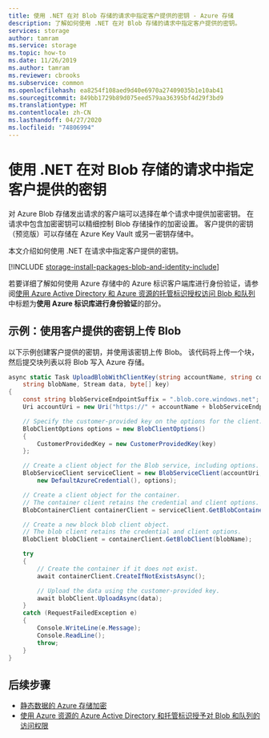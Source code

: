```yaml
---
title: 使用 .NET 在对 Blob 存储的请求中指定客户提供的密钥 - Azure 存储
description: 了解如何使用 .NET 在对 Blob 存储的请求中指定客户提供的密钥。
services: storage
author: tamram
ms.service: storage
ms.topic: how-to
ms.date: 11/26/2019
ms.author: tamram
ms.reviewer: cbrooks
ms.subservice: common
ms.openlocfilehash: ea8254f108aed9d40e6970a27409035b1e10ab41
ms.sourcegitcommit: 849bb1729b89d075eed579aa36395bf4d29f3bd9
ms.translationtype: MT
ms.contentlocale: zh-CN
ms.lasthandoff: 04/27/2020
ms.locfileid: "74806994"
---
```

# <a name="specify-a-customer-provided-key-on-a-request-to-blob-storage-with-net"></a>使用 .NET 在对 Blob 存储的请求中指定客户提供的密钥

对 Azure Blob 存储发出请求的客户端可以选择在单个请求中提供加密密钥。 在请求中包含加密密钥可以精细控制 Blob 存储操作的加密设置。 客户提供的密钥（预览版）可以存储在 Azure Key Vault 或另一密钥存储中。

本文介绍如何使用 .NET 在请求中指定客户提供的密钥。

[!INCLUDE [storage-install-packages-blob-and-identity-include](../../../includes/storage-install-packages-blob-and-identity-include.md)]

若要详细了解如何使用 Azure 存储中的 Azure 标识客户端库进行身份验证，请参阅[使用 Azure Active Directory 和 Azure 资源的托管标识授权访问 Blob 和队列](../common/storage-auth-aad-msi.md?toc=%2Fazure%2Fstorage%2Fblobs%2Ftoc.json#authenticate-with-the-azure-identity-library)中标题为**使用 Azure 标识库进行身份验证**的部分。

## <a name="example-use-a-customer-provided-key-to-upload-a-blob"></a>示例：使用客户提供的密钥上传 Blob

以下示例创建客户提供的密钥，并使用该密钥上传 Blob。 该代码将上传一个块，然后提交块列表以将 Blob 写入 Azure 存储。

```csharp
async static Task UploadBlobWithClientKey(string accountName, string containerName,
    string blobName, Stream data, byte[] key)
{
    const string blobServiceEndpointSuffix = ".blob.core.windows.net";
    Uri accountUri = new Uri("https://" + accountName + blobServiceEndpointSuffix);

    // Specify the customer-provided key on the options for the client.
    BlobClientOptions options = new BlobClientOptions()
    {
        CustomerProvidedKey = new CustomerProvidedKey(key)
    };

    // Create a client object for the Blob service, including options.
    BlobServiceClient serviceClient = new BlobServiceClient(accountUri, 
        new DefaultAzureCredential(), options);

    // Create a client object for the container.
    // The container client retains the credential and client options.
    BlobContainerClient containerClient = serviceClient.GetBlobContainerClient(containerName);

    // Create a new block blob client object.
    // The blob client retains the credential and client options.
    BlobClient blobClient = containerClient.GetBlobClient(blobName);

    try
    {
        // Create the container if it does not exist.
        await containerClient.CreateIfNotExistsAsync();

        // Upload the data using the customer-provided key.
        await blobClient.UploadAsync(data);
    }
    catch (RequestFailedException e)
    {
        Console.WriteLine(e.Message);
        Console.ReadLine();
        throw;
    }
}
```

## <a name="next-steps"></a>后续步骤

- [静态数据的 Azure 存储加密](../common/storage-service-encryption.md)
- [使用 Azure 资源的 Azure Active Directory 和托管标识授予对 Blob 和队列的访问权限](../common/storage-auth-aad-msi.md)
